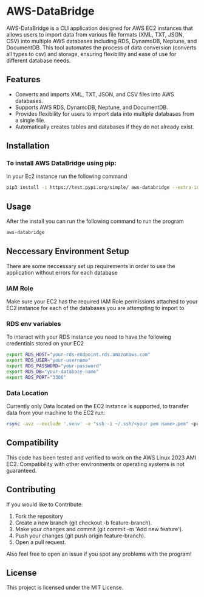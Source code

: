 # AWS-DataBridge
AWS-DataBridge is a CLI application designed for AWS EC2 instances that allows users to import data from various file formats (XML, TXT, JSON, CSV) into multiple AWS databases including RDS, DynamoDB, Neptune, and DocumentDB. This tool automates the process of data conversion (converts all types to csv) and storage, ensuring flexibility and ease of use for different database needs.

## Features
- Converts and imports XML, TXT, JSON, and CSV files into AWS databases.
- Supports AWS RDS, DynamoDB, Neptune, and DocumentDB.
- Provides flexibility for users to import data into multiple databases from a single file.
- Automatically creates tables and databases if they do not already exist.

## Installation

### To install AWS DataBridge using pip: 

In your Ec2 instance run the following command
```bash
pip3 install -i https://test.pypi.org/simple/ aws-databridge --extra-index-url https://pypi.org/simple
```
## Usage 
After the install you can run the following command to run the program 
```bash
aws-databridge
```
## Neccessary Environment Setup

There are some neccessary set up requirements in order to use the application without errors for each database 

### IAM Role

Make sure your EC2 has the required IAM Role permissions attached to your EC2 instance for each of the databases you are attempting to import to

### RDS env variables 

To interact with your RDS instance you need to have the following credentials stored on your EC2 
```bash
export RDS_HOST="your-rds-endpoint.rds.amazonaws.com"
export RDS_USER="your-username"
export RDS_PASSWORD="your-password"
export RDS_DB="your-database-name"
export RDS_PORT="3306"
```
### Data Location 

Currently only Data located on the EC2 instance is supported, to transfer data from your machine to the EC2 run: 
```bash
rsync -avz --exclude '.venv' -e "ssh -i ~/.ssh/<your pem name>.pem" <path to your code> ec2-user@<ec2 ip>:/home/ec2-user/
```
## Compatibility

This code has been tested and verified to work on the AWS Linux 2023 AMI EC2. Compatibility with other environments or operating systems is not guaranteed.

## Contributing 

If you would like to Contribute:
1. Fork the repository
2. Create a new branch (git checkout -b feature-branch).
3. Make your changes and commit (git commit -m 'Add new feature').
4. Push your changes (git push origin feature-branch).
5. Open a pull request.

Also feel free to open an issue if you spot any problems with the program!

## License

This project is licensed under the MIT License.




